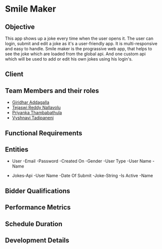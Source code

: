 
# Smile Maker
## Objective
This app shows up a joke every time when the user opens it. The user can login, submit and edit a joke as it's a user-friendly app. It is multi-responsive and easy to handle. Smile maker is the prograssive web app, that helps to see the joke which are loaded from the global api. And one custom api which will be used to add or edit his own jokes using his login's.

## Client
## Team Members and their roles

- [Giridhar Addagalla](https://github.com/giridhar196/giridhar196) 
- [Tejaswi Reddy Nallavolu](https://github.com/tejaswinallavolu) 
- [Priyanka Thambabathula](https://github.com/Priyanka1818/Priyanka1818) 
- [Vyshnavi Tadipaneni](https://github.com/vyshnavi1996) 

## Functional Requirements
## Entities

* User
-Email
-Password
-Created On
-Gender
-User Type
-User Name
-Name

* Jokes-Api
-User Name
-Date Of Submit
-Joke-String
-Is Active
-Name

## Bidder Qualifications
## Performance Metrics
## Schedule Duration
## Development Details
